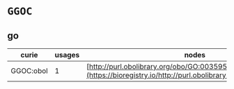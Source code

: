 # `GGOC`
## go
| curie     |   usages | nodes                                                                                                         |
|-----------|----------|---------------------------------------------------------------------------------------------------------------|
| GGOC:obol |        1 | [http://purl.obolibrary.org/obo/GO:0035956](https://bioregistry.io/http://purl.obolibrary.org/obo/GO:0035956) |
